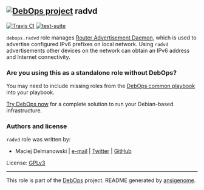 ## [![DebOps project](http://debops.org/images/debops-small.png)](http://debops.org) radvd

[![Travis CI](http://img.shields.io/travis/debops/ansible-radvd.svg?style=flat)](http://travis-ci.org/debops/ansible-radvd) [![test-suite](http://img.shields.io/badge/test--suite-ansible--radvd-blue.svg?style=flat)](https://github.com/debops/test-suite/tree/master/ansible-radvd/) 

`debops.radvd` role manages [Router Advertisement Daemon](https://en.wikipedia.org/wiki/Radvd),
which is used to advertise configured IPv6 prefixes on local network. Using
`radvd` advertisements other devices on the network can obtain an IPv6
address and Internet connectivity.



### Are you using this as a standalone role without DebOps?

You may need to include missing roles from the [DebOps common
playbook](https://github.com/debops/debops-playbooks/blob/master/playbooks/common.yml)
into your playbook.

[Try DebOps now](https://github.com/debops/debops) for a complete solution to run your Debian-based infrastructure.





### Authors and license

`radvd` role was written by:
- Maciej Delmanowski | [e-mail](mailto:drybjed@gmail.com) | [Twitter](https://twitter.com/drybjed) | [GitHub](https://github.com/drybjed)

License: [GPLv3](https://tldrlegal.com/license/gnu-general-public-license-v3-%28gpl-3%29)

***

This role is part of the [DebOps](http://debops.org/) project. README generated by [ansigenome](https://github.com/nickjj/ansigenome/).
